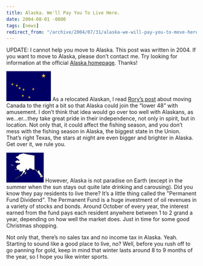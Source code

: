 ```yaml
---
title: Alaska. We'll Pay You To Live Here.
date: 2004-08-01 -0800
tags: [news]
redirect_from: "/archive/2004/07/31/alaska-we-will-pay-you-to-move-here.aspx/"
---
```


UPDATE: I cannot help you move to Alaska. This post was written in 2004.
If you want to move to Alaska, please don’t contact me. Try looking for
information at the official [Alaska
homepage](http://www.state.ak.us/ "State of Alaska Homepage"). Thanks!

![Alaska’s Flag](/images/alaskaflag.jpg) As a relocated Alaskan, I read
[Rory’s post](http://neopoleon.com/blog/posts/7379.aspx) about moving
Canada to the right a bit so that Alaska could join the “lower 48” with
amusement. I don’t think that idea would go over too well with Alaskans,
as we...er...they take great pride in their independence, not only in
spirit, but in location. Not only that, it could affect the fishing
season, and you don’t mess with the fishing season in Alaska, the
biggest state in the Union. That’s right Texas, the stars at night are
even bigger and brighter in Alaska. Get over it, we rule you.

![Alaska Map](/images/alaskaMap.jpg) However, Alaska is not paradise on
Earth (except in the summer when the sun stays out quite late drinking
and carousing). Did you know they pay residents to live there? It’s a
little thing called the "Permanent Fund Dividend". The Permanent Fund is
a huge investment of oil revenues in a variety of stocks and bonds.
Around October of every year, the interest earned from the fund pays
each resident anywhere between 1 to 2 grand a year, depending on how
well the market does. Just in time for some good Christmas shopping.

Not only that, there’s no sales tax and no income tax in Alaska. Yeah.
Starting to sound like a good place to live, no? Well, before you rush
off to go panning for gold, keep in mind that winter lasts around 8 to 9
months of the year, so I hope you like winter sports.

